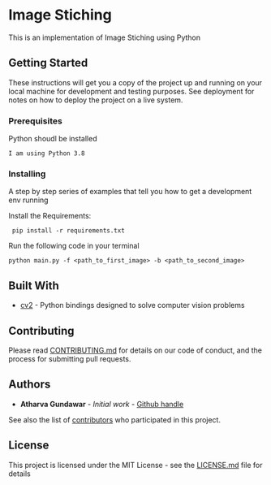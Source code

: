 # Image Stiching

This is an implementation of Image Stiching using Python

## Getting Started

These instructions will get you a copy of the project up and running on your local machine for development and testing purposes. See deployment for notes on how to deploy the project on a live system.

### Prerequisites

Python shoudl be installed

```
I am using Python 3.8 
```

### Installing

A step by step series of examples that tell you how to get a development env running

Install the Requirements:

```
 pip install -r requirements.txt
```

Run the following code in your terminal

```
python main.py -f <path_to_first_image> -b <path_to_second_image>
```

## Built With

* [cv2](https://pypi.org/project/opencv-python/) - Python bindings designed to solve computer vision problems

## Contributing

Please read [CONTRIBUTING.md](https://github.com/) for details on our code of conduct, and the process for submitting pull requests.

## Authors

* **Atharva Gundawar** - *Initial work* - [Github handle](https://github.com/Atharva-Gundawar)

See also the list of [contributors](https://github.com/Atharva-Gundawar/Image-Blending/contributors) who participated in this project.

## License

This project is licensed under the MIT License - see the [LICENSE.md](LICENSE) file for details

